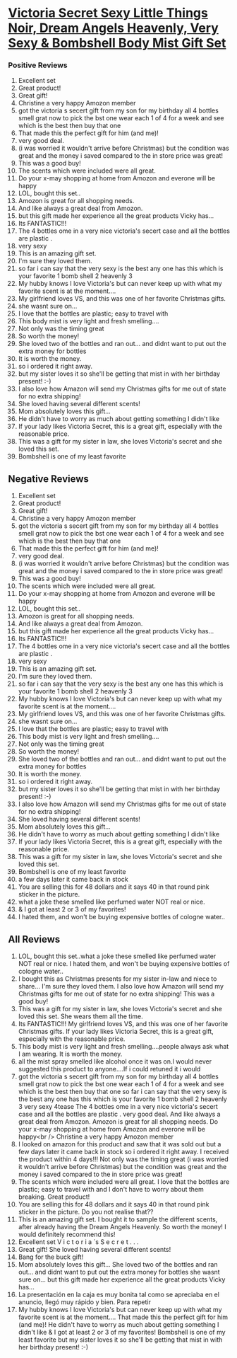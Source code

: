 # [Victoria Secret Sexy Little Things Noir, Dream Angels Heavenly, Very Sexy &amp; Bombshell Body Mist Gift Set](https://products.checkmycream.com/products/Victoria-Secret-Sexy-Little-Things-Noir-Dream-Angels-Heavenly-Very-Sexy-and-Bombshell-Body-Mist-Gift-Set.html)

### Positive Reviews

<ol>
      <li>Excellent set</li>
      <li>Great product!</li>
      <li>Great gift!  </li>
      <li>Christine a very happy Amozon member</li>
      <li>got the victoria s secert gift from my son for my birthday  all 4 bottles smell grat now to pick the bst one  wear each 1 of 4 for a week and see which is the best then buy that one  </li>
      <li>That made this the perfect gift for him (and me)!</li>
      <li>very good deal.</li>
      <li>(i was worried it wouldn&#x27;t arrive before Christmas) but the condition was great and the money i saved compared to the in store price was great!</li>
      <li>This was a good buy!</li>
      <li>The scents which were included were all great.  </li>
      <li>Do your x-may shopping at home from Amozon and everone will be happy</li>
      <li>LOL, bought this set..</li>
      <li>Amozon is great for all shopping needs.</li>
      <li>And like always a great deal from Amozon.</li>
      <li>but this gift made her experience all the great products Vicky has...</li>
      <li>Its FANTASTIC!!!</li>
      <li>The 4 bottles ome in a very nice victoria&#x27;s secert case and all the bottles are plastic .</li>
      <li>very sexy</li>
      <li>This is an amazing gift set.</li>
      <li>I&#x27;m sure they loved them.</li>
      <li>so far i can say that the very sexy is the best any one has this which is your favorite 1 bomb shell 2 heavenly 3</li>
      <li>My hubby knows I love Victoria&#x27;s but can never keep up with what my favorite scent is at the moment....</li>
      <li>My girlfriend loves VS, and this was one of her favorite Christmas gifts.</li>
      <li>she wasnt sure on...</li>
      <li>I love that the bottles are plastic; easy to travel with</li>
      <li>This body mist is very light and fresh smelling....</li>
      <li>Not only was the timing great</li>
      <li>So worth the money!</li>
      <li>She loved two of the bottles and ran out... and didnt want to put out the extra money for bottles</li>
      <li>It is worth the money.</li>
      <li>so i ordered it right away.</li>
      <li>but my sister loves it so she&#x27;ll be getting that mist in with her birthday present! :-)</li>
      <li>I also love how Amazon will send my Christmas gifts for me out of state for no extra shipping!  </li>
      <li>She loved having several different scents!</li>
      <li>Mom absolutely loves this gift...</li>
      <li>He didn&#x27;t have to worry as much about getting something I didn&#x27;t like</li>
      <li>If your lady likes Victoria Secret, this is a great gift, especially with the reasonable price.</li>
      <li>This was a gift for my sister in law, she loves Victoria&#x27;s secret and she loved this set.</li>
      <li>Bombshell is one of my least favorite</li>
</ol>


<h2>Negative Reviews</h2>
<ol>
<li> Excellent set</li>
<li> Great product!</li>
<li> Great gift!  </li>
<li> Christine a very happy Amozon member</li>
<li> got the victoria s secert gift from my son for my birthday  all 4 bottles smell grat now to pick the bst one  wear each 1 of 4 for a week and see which is the best then buy that one  </li>
<li> That made this the perfect gift for him (and me)!</li>
<li> very good deal.</li>
<li> (i was worried it wouldn&#x27;t arrive before Christmas) but the condition was great and the money i saved compared to the in store price was great!</li>
<li> This was a good buy!</li>
<li> The scents which were included were all great.  </li>
<li> Do your x-may shopping at home from Amozon and everone will be happy</li>
<li> LOL, bought this set..</li>
<li> Amozon is great for all shopping needs.</li>
<li> And like always a great deal from Amozon.</li>
<li> but this gift made her experience all the great products Vicky has...</li>
<li> Its FANTASTIC!!!</li>
<li> The 4 bottles ome in a very nice victoria&#x27;s secert case and all the bottles are plastic .</li>
<li> very sexy</li>
<li> This is an amazing gift set.</li>
<li> I&#x27;m sure they loved them.</li>
<li> so far i can say that the very sexy is the best any one has this which is your favorite 1 bomb shell 2 heavenly 3</li>
<li> My hubby knows I love Victoria&#x27;s but can never keep up with what my favorite scent is at the moment....</li>
<li> My girlfriend loves VS, and this was one of her favorite Christmas gifts.</li>
<li> she wasnt sure on...</li>
<li> I love that the bottles are plastic; easy to travel with</li>
<li> This body mist is very light and fresh smelling....</li>
<li> Not only was the timing great</li>
<li> So worth the money!</li>
<li> She loved two of the bottles and ran out... and didnt want to put out the extra money for bottles</li>
<li> It is worth the money.</li>
<li> so i ordered it right away.</li>
<li> but my sister loves it so she&#x27;ll be getting that mist in with her birthday present! :-)</li>
<li> I also love how Amazon will send my Christmas gifts for me out of state for no extra shipping!  </li>
<li> She loved having several different scents!</li>
<li> Mom absolutely loves this gift...</li>
<li> He didn&#x27;t have to worry as much about getting something I didn&#x27;t like</li>
<li> If your lady likes Victoria Secret, this is a great gift, especially with the reasonable price.</li>
<li> This was a gift for my sister in law, she loves Victoria&#x27;s secret and she loved this set.</li>
<li> Bombshell is one of my least favorite</li>
<li> a few days later it came back in stock</li>
<li> You are selling this for 48 dollars and it says 40 in that round pink sticker in the picture.</li>
<li> what a joke these smelled like perfumed water NOT real or nice.</li>
<li> &amp; I got at least 2 or 3 of my favorites!</li>
<li> I hated them, and won&#x27;t be buying expensive bottles of cologne water..</li>
</ol>

<h2>All Reviews</h2>

<ol>
    <li> LOL, bought this set..what a joke these smelled like perfumed water NOT real or nice. I hated them, and won&#x27;t be buying expensive bottles of cologne water..</li>
    <li> I bought this as Christmas presents for my sister in-law and niece to share... I&#x27;m sure they loved them. I also love how Amazon will send my Christmas gifts for me out of state for no extra shipping!  This was a good buy!</li>
    <li> This was a gift for my sister in law, she loves Victoria&#x27;s secret and she loved this set. She wears them all the time.</li>
    <li> Its FANTASTIC!!! My girlfriend loves VS, and this was one of her favorite Christmas gifts. If your lady likes Victoria Secret, this is a great gift, especially with the reasonable price.</li>
    <li> This body mist is very light and fresh smelling....people always ask what I am wearing.  It is worth the money.</li>
    <li> all the mist spray smelled like alcohol once it was on.I would never suggested this product to anyone....If i could retuned it i would</li>
    <li> got the victoria s secert gift from my son for my birthday  all 4 bottles smell grat now to pick the bst one  wear each 1 of 4 for a week and see which is the best then buy that one  so far i can say that the very sexy is the best any one has this which is your favorite 1 bomb shell 2 heavenly 3 very sexy 4tease  The 4 bottles ome in a very nice victoria&#x27;s secert case and all the bottles are plastic . very good deal. And like always a great deal from Amozon. Amozon is great for all shopping needs. Do your x-may shopping at home from Amozon and everone will be happy&lt;br /&gt;  Christine a very happy Amozon member</li>
    <li> I looked on amazon for this product and saw that it was sold out but a few days later it came back in stock so i ordered it right away. I received the product within 4 days!!! Not only was the timing great (i was worried it wouldn&#x27;t arrive before Christmas) but the condition was great and the money i saved compared to the in store price was great!</li>
    <li> The scents which were included were all great.  I love that the bottles are plastic; easy to travel with and I don&#x27;t have to worry about them breaking.  Great product!</li>
    <li> You are selling this for 48 dollars and it says 40 in that round pink sticker in the picture. Do you not realise that??</li>
    <li> This is an amazing gift set. I bought it to sample the different scents, after already having the Dream Angels Heavenly. So worth the money! I would definitely recommend this!</li>
    <li> Excellent set V i c t o r i a ´s S e c r e t . . .</li>
    <li> Great gift!  She loved having several different scents!</li>
    <li> Bang for the buck gift!</li>
    <li> Mom absolutely loves this gift... She loved two of the bottles and ran out... and didnt want to put out the extra money for bottles she wasnt sure on... but this gift made her experience all the great products Vicky has...</li>
    <li> La presentación en la caja es muy bonita tal como se apreciaba en el anuncio, llegó muy rápido y bien. Para repetir</li>
    <li> My hubby knows I love Victoria&#x27;s but can never keep up with what my favorite scent is at the moment.... That made this the perfect gift for him (and me)! He didn&#x27;t have to worry as much about getting something I didn&#x27;t like &amp; I got at least 2 or 3 of my favorites! Bombshell is one of my least favorite but my sister loves it so she&#x27;ll be getting that mist in with her birthday present! :-)</li>
</ol>




